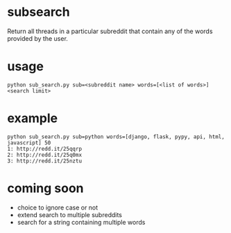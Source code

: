 subsearch
=========

Return all threads in a particular subreddit that contain any of the words provided by the user.

usage
=====

    python sub_search.py sub=<subreddit name> words=[<list of words>] <search limit>

example
=======

    python sub_search.py sub=python words=[django, flask, pypy, api, html, javascript] 50
    1: http://redd.it/25qqrp
    2: http://redd.it/25q0mx
    3: http://redd.it/25nztu

coming soon
===========

* choice to ignore case or not
* extend search to multiple subreddits
* search for a string containing multiple words
